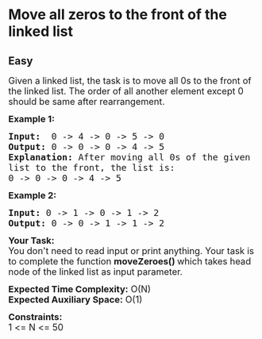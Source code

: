 # Move all zeros to the front of the linked list
## Easy 
<div class="problem-statement">
                <p></p><p><span style="font-size:18px">Given a linked list, the task is to move all 0s to the front of the linked list. The order of all another element except 0 should be same after rearrangement. </span></p>

<p><span style="font-size:18px"><strong>Example 1:</strong></span></p>

<pre style="position: relative;"><span style="font-size:18px"><strong>Input: </strong> 0 -&gt; 4 -&gt; 0 -&gt; 5 -&gt; 0<strong>
Output: </strong>0 -&gt; 0 -&gt; 0 -&gt; 4 -&gt; 5
<strong>Explanation: </strong>After moving all 0s of the given
list to the front, the list is:
0 -&gt; 0 -&gt; 0 -&gt; 4 -&gt; 5</span><div class="open_grepper_editor" title="Edit &amp; Save To Grepper"></div></pre>

<p><span style="font-size:18px"><strong>Example 2:</strong></span></p>

<pre style="position: relative;"><span style="font-size:18px"><strong>Input: </strong>0 -&gt; 1 -&gt; 0 -&gt; 1 -&gt; 2<strong>
Output: </strong>0 -&gt; 0 -&gt; 1 -&gt; 1 -&gt; 2</span><div class="open_grepper_editor" title="Edit &amp; Save To Grepper"></div></pre>

<p><span style="font-size:18px"><strong>Your Task:</strong><br>
You don't need to read input or print anything. Your task is to complete the function&nbsp;<strong>moveZeroes()&nbsp;</strong>which takes head node of the linked list as input parameter.</span></p>

<p><span style="font-size:18px"><strong>Expected Time Complexity:</strong>&nbsp;O(N)<br>
<strong>Expected Auxiliary Space:</strong>&nbsp;O(1)</span></p>

<p><span style="font-size:18px"><strong>Constraints:</strong><br>
1 &lt;= N&nbsp;&lt;= 50</span><br>
<br>
&nbsp;</p>
 <p></p>
            </div>